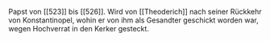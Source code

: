 Papst von [[523]] bis [[526]].
Wird von [[Theoderich]] nach seiner Rückkehr von Konstantinopel, wohin er von ihm als Gesandter geschickt worden war, wegen Hochverrat in den Kerker gesteckt.
